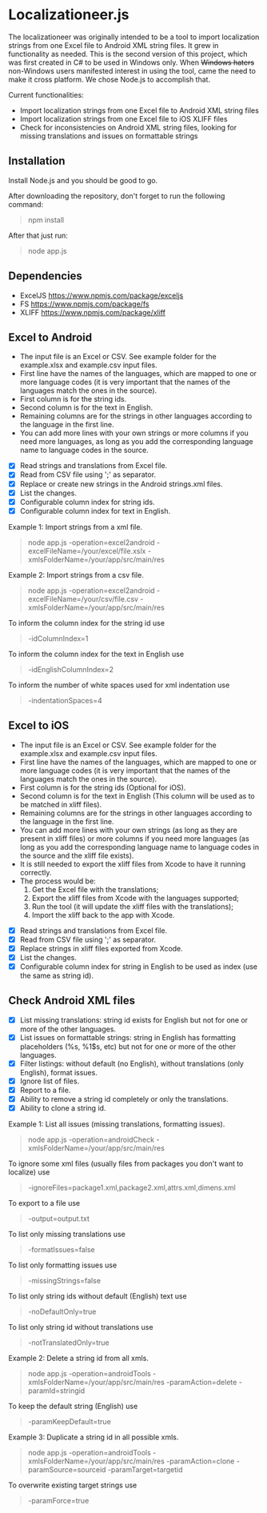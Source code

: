 # Localizationeer.js
The localizationeer was originally intended to be a tool to import localization strings from one Excel file to Android XML string files. It grew in functionality as needed. This is the second version of this project, which was first created in C# to be used in Windows only. When ~~Windows haters~~ non-Windows users manifested interest in using the tool, came the need to make it cross platform. We chose Node.js to accomplish that.

Current functionalities:
- Import localization strings from one Excel file to Android XML string files
- Import localization strings from one Excel file to iOS XLIFF files
- Check for inconsistencies on Android XML string files, looking for missing translations and issues on formattable strings

## Installation
Install Node.js and you should be good to go.

After downloading the repository, don't forget to run the following command:
> npm install

After that just run:
> node app.js

## Dependencies
- ExcelJS https://www.npmjs.com/package/exceljs
- FS https://www.npmjs.com/package/fs
- XLIFF https://www.npmjs.com/package/xliff

## Excel to Android
- The input file is an Excel or CSV. See example folder for the example.xlsx and example.csv input files.
- First line have the names of the languages, which are mapped to one or more language codes (it is very important that the names of the languages match the ones in the source).
- First column is for the string ids.
- Second column is for the text in English.
- Remaining columns are for the strings in other languages according to the language in the first line.
- You can add more lines with your own strings or more columns if you need more languages, as long as you add the corresponding language name to language codes in the source.

- [x] Read strings and translations from Excel file.
- [x] Read from CSV file using ';' as separator.
- [x] Replace or create new strings in the Android strings.xml files.
- [x] List the changes.
- [x] Configurable column index for string ids.
- [x] Configurable column index for text in English.

Example 1: Import strings from a xml file.
> node app.js -operation=excel2android -excelFileName=/your/excel/file.xslx -xmlsFolderName=/your/app/src/main/res

Example 2: Import strings from a csv file.
> node app.js -operation=excel2android -excelFileName=/your/csv/file.csv -xmlsFolderName=/your/app/src/main/res

To inform the column index for the string id use
> -idColumnIndex=1

To inform the column index for the text in English use
> -idEnglishColumnIndex=2

To inform the number of white spaces used for xml indentation use
> -indentationSpaces=4

## Excel to iOS
- The input file is an Excel or CSV. See example folder for the example.xlsx and example.csv input files.
- First line have the names of the languages, which are mapped to one or more language codes (it is very important that the names of the languages match the ones in the source).
- First column is for the string ids (Optional for iOS).
- Second column is for the text in English (This column will be used as <source> to be matched in xliff files).
- Remaining columns are for the strings in other languages according to the language in the first line.
- You can add more lines with your own strings (as long as they are present in xliff files) or more columns if you need more languages (as long as you add the corresponding language name to language codes in the source and the xliff file exists).
- It is still needed to export the xliff files from Xcode to have it running correctly.
- The process would be: 
  1. Get the Excel file with the translations;
  2. Export the xliff files from Xcode with the languages supported;
  3. Run the tool (it will update the xliff files with the translations);
  4. Import the xliff back to the app with Xcode.

- [x] Read strings and translations from Excel file.
- [x] Read from CSV file using ';' as separator.
- [x] Replace strings in xliff files exported from Xcode.
- [x] List the changes.
- [x] Configurable column index for string in English to be used as index (use the same as string id).

## Check Android XML files
- [x] List missing translations: string id exists for English but not for one or more of the other languages.
- [x] List issues on formattable strings: string in English has formatting placeholders (%s, %1$s, etc) but not for one or more of the other languages.
- [x] Filter listings: without default (no English), without translations (only English), format issues.
- [x] Ignore list of files.
- [x] Report to a file.
- [x] Ability to remove a string id completely or only the translations.
- [x] Ability to clone a string id.

Example 1: List all issues (missing translations, formatting issues).
> node app.js -operation=androidCheck -xmlsFolderName=/your/app/src/main/res

To ignore some xml files (usually files from packages you don't want to localize) use
> -ignoreFiles=package1.xml,package2.xml,attrs.xml,dimens.xml

To export to a file use
> -output=output.txt

To list only missing translations use
> -formatIssues=false

To list only formatting issues use
> -missingStrings=false

To list only string ids without default (English) text use
> -noDefaultOnly=true

To list only string id without translations use
> -notTranslatedOnly=true

Example 2: Delete a string id from all xmls.
> node app.js -operation=androidTools -xmlsFolderName=/your/app/src/main/res -paramAction=delete -paramId=stringid

To keep the default string (English) use
> -paramKeepDefault=true

Example 3: Duplicate a string id in all possible xmls.
> node app.js -operation=androidTools -xmlsFolderName=/your/app/src/main/res -paramAction=clone -paramSource=sourceid -paramTarget=targetid

To overwrite existing target strings use
> -paramForce=true